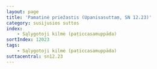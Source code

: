 ```yaml
---
layout: page
title: 'Pamatinė priežastis (Upanisasuttaṃ, SN 12.23)'
category: susijusios suttos
index: 
    - Sąlygotoji kilmė (paṭiccasamuppāda)
sortIndex: 12023
tags:
    - Sąlygotoji kilmė (paṭiccasamuppāda)
suttacentral: sn12.23
---
```

